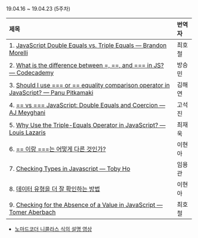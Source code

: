 19.04.16 ~ 19.04.23 (5주차)

|   제목   | 번역자  |
| :------ | :---- |
| 1. [JavaScript Double Equals vs. Triple Equals — Brandon Morelli](https://github.com/Lee-hyuna/33-js-concepts-kr/wiki/JavaScript---%EC%9D%B4%EC%A4%91-%EA%B0%99%EC%9D%8C-vs.-%EC%82%BC%EC%A4%91-%EA%B0%99%EC%9D%8C) | 최호철 |
| 2. [What is the difference between =, ==, and === in JS? — Codecademy](https://www.codecademy.com/en/forum_questions/558ea4f5e39efed371000508) | 방승민 |
| 3. [Should I use === or == equality comparison operator in JavaScript? — Panu Pitkamaki](https://bytearcher.com/articles/equality-comparison-operator-javascript/) | 김해연 |
| 4. [== vs === JavaScript: Double Equals and Coercion — AJ Meyghani](https://www.codementor.io/javascript/tutorial/double-equals-and-coercion-in-javascript)| 고석진 |
| 5. [Why Use the Triple-Equals Operator in JavaScript? — Louis Lazaris](https://www.impressivewebs.com/why-use-triple-equals-javascipt/)| 최재욱 |
| 6. [== 이랑 ===는 어떻게 다른 것인가?](https://github.com/Lee-hyuna/33-js-concepts-kr/wiki/What-is-the-difference-between-==-and-===-in-JavaScript%3F) | 이현아 |
| 7. [Checking Types in Javascript — Toby Ho](http://tobyho.com/2011/01/28/checking-types-in-javascript/)                                                            | 임용관 |
| 8. [데이터 유형을 더 잘 확인하는 방법](https://github.com/Lee-hyuna/33-js-concepts-kr/wiki/%EB%8D%B0%EC%9D%B4%ED%84%B0-%EC%9C%A0%ED%98%95%EC%9D%84-%EB%8D%94-%EC%9E%98-%ED%99%95%EC%9D%B8%ED%95%98%EB%8A%94-%EB%B0%A9%EB%B2%95) | 이현아 |
| 9. [Checking for the Absence of a Value in JavaScript — Tomer Aberbach](https://tomeraberba.ch/html/post/checking-for-the-absence-of-a-value-in-javascript.html) | 최호철 |

- [노마드코더 니콜라스 식의 설명 영상](https://www.youtube.com/watch?v=4UZ9yNitwiw)
